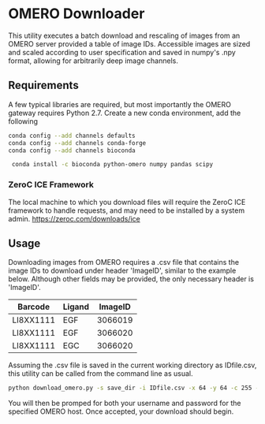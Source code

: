 #	OMERO Downloader

This utility executes a batch download and rescaling of images from an OMERO server provided a table of image IDs.
Accessible images are sized and scaled according to user specification and saved in numpy's .npy format, allowing for arbitrarily deep image channels.

##	Requirements

A few typical libraries are required, but most importantly the OMERO gateway requires Python 2.7.
Create a new conda environment, add the following 

```bash
conda config --add channels defaults
conda config --add channels conda-forge
conda config --add channels bioconda
```

```bash
 conda install -c bioconda python-omero numpy pandas scipy
 ```

###	ZeroC ICE Framework

The local machine to which you download files will require the ZeroC ICE framework to handle requests, and may need to be installed by a system admin.
<https://zeroc.com/downloads/ice>

## Usage

Downloading images from OMERO requires a .csv file that contains the image IDs to download under header 'ImageID', similar to the example below.
Although other fields may be provided, the only necessary header is 'ImageID'.

Barcode | Ligand | ImageID
--- | --- | ---
LI8XX1111 | EGF | 3066019
LI8XX1111 | EGF | 3066020
LI8XX1111 | EGC | 3066020


Assuming the .csv file is saved in the current working directory as IDfile.csv, this utility can be called from the command line as usual.

```bash
python download_omero.py -s save_dir -i IDfile.csv -x 64 -y 64 -c 255 -o lincs.ohsu.edu
```

You will then be promped for both your username and password for the specified OMERO host.
Once accepted, your download should begin.
